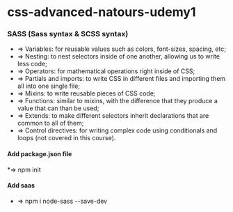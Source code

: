 # css-advanced-natours-udemy1
### SASS (Sass syntax & SCSS syntax)
* => Variables: for reusable values such as colors, font-sizes, spacing, etc;
* => Nesting: to nest selectors inside of one another, allowing us to write less code;
* => Operators: for mathematical operations right inside of CSS;
* => Partials and imports: to write CSS in different files and importing them all into one single file;
* => Mixins: to write reusable pieces of CSS code;
* => Functions: similar to mixins, with the difference that they produce a value that can than be used; 
* => Extends: to make different selectors inherit declarations that are common to all of them;
* => Control directives: for writing complex code using conditionals and loops (not covered in this course).

#### Add package.json file
*=> npm init
#### Add saas
* => npm i node-sass --save-dev
